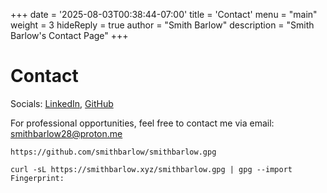 +++
date = '2025-08-03T00:38:44-07:00'
title = 'Contact'
menu = "main"
weight = 3
hideReply = true
author = "Smith Barlow"
description = "Smith Barlow's Contact Page"
+++
# Contact
Socials: [LinkedIn](https://linkedin.com/in/smith-barlow), [GitHub](https://github.com/smithbarlow)


For professional opportunities, feel free to contact me via email: [smithbarlow28@proton.me](mailto:smithbarlow28@proton.me)

```
https://github.com/smithbarlow/smithbarlow.gpg

curl -sL https://smithbarlow.xyz/smithbarlow.gpg | gpg --import
Fingerprint: 
```
